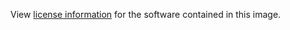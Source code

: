 View [license information](https://github.com/keymetrics/docker-pm2/blob/master/LICENSE) for the software contained in this image.
